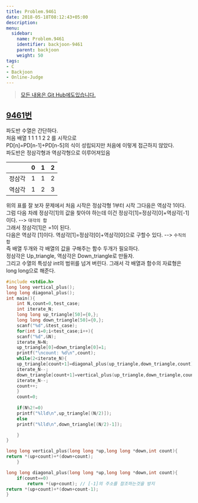 ```yaml
---
title: Problem.9461
date: 2018-05-18T08:12:43+05:00
description:
menu:
  sidebar:
    name: Problem.9461
    identifier: backjoon-9461
    parent: backjoon
    weight: 50
tags:
- C
- Backjoon
- Online-Judge
---
```


 

> [모든 내용은 Git Hub에도있습니다.](https://github.com/ehdwn1991/Coding-Interview/blob/master/Code_Interview_Prep_Platform/backjoon/Dynamic/9461.c)

## [9461번](https://www.acmicpc.net/problem/9461)

파도반 수열은 간단하다.  
처음 배열 1 1 1 1 2 2 를 시작으로   
PD[n]=PD[n-1]+PD[n-5]의 식이 성립되지만 처음에 이렇게 접근하지 않았다.  
파도반은 정삼각형과 역삼각형으로 이루어져있음

|        |  0   |  1   |  2   |
| :----: | :--: | :--: | :--: |
| 정삼각 |  1   |  1   |  2   |
| 역삼각 |  1   |  2   |  3   |

위의 표를 잘 보자 문제에서 처음 시작은 정삼각형 1부터 시작 그다음은 역삼각 1이다.  
그럼 다음 차례 정삼각[1]의 값을 찾아야 하는데 이건 정삼각[1]=정삼각[0]+역삼각[-1]이다. --> `대각의 합`  
그래서 정삼각[1]은 =1이 된다.  
다음은 역삼각 [1]이다. 역삼각[1]=정삼각[0]+역삼각[0]으로 구할수 있다. --> `수직의 합`  
즉 배열 두개와 각 배열의 값을 구해주는 함수 두개가 필요하다.  
정삼각은  Up_triangle, 역삼각은 Down_triangle로 만들자.  
그리고 수열의 특성상 int의 범위를 넘겨 버린다.  그래서 각 배열과 함수의 자료형은 long long으로 해준다.  

```c
#include <stdio.h>
long long vertical_plus();
long long diagonal_plus();
int main(){
	int N,count=0,test_case;
	int iterate_N; 	
	long long up_triangle[50]={0,};
	long long down_triangle[50]={0,};
	scanf("%d",&test_case);
	for(int i=0;i<test_case;i++){
	scanf("%d",&N);
	iterate_N=N;
	up_triangle[0]=down_triangle[0]=1;
	printf("\ncount: %d\n",count);
	while(2<iterate_N){
	up_triangle[count+1]=diagonal_plus(up_triangle,down_triangle,count);
	iterate_N--;
	down_triangle[count+1]=vertical_plus(up_triangle,down_triangle,count);
	iterate_N--;
	count++;
	}
	count=0;
	
	if(N%2!=0)
	printf("%lld\n",up_triangle[(N/2)]);
	else
	printf("%lld\n",down_triangle[(N/2)-1]);

	}
}

long long vertical_plus(long long *up,long long *down,int count){
return *(up+count)+*(down+count);
	}

long long diagonal_plus(long long *up,long long *down,int count){
	if(count==0)
		return *(up+count); // [-1]의 주소를 참조하는것을 방지
return *(up+count)+*(down+count-1);
}
```



